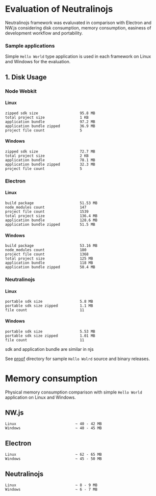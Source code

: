 # Evaluation of Neutralinojs

Neutralinojs framework was evaluvated in comparison with Electron and NW.js considering disk consumption, memory consumption, easiness of development workflow and portability.

### Sample applications

Simple `Hello World` type application is used in each framework on Linux and Windows for the evaluation.


## 1. Disk Usage

### Node Webkit

#### Linux

```
zipped sdk size                   95.8 MB
total project size                1 KB
application bundle                97.2 MB
application bundle zipped         36.9 MB
project file count                5         
```

#### Windows

```
zipped sdk size                   72.7 MB
total project size                2 KB
application bundle                78.1 MB
application bundle zipped         32.3 MB
project file count                5
```

### Electron

#### Linux

```
build package                     51.53 MB
node_modules count                147 
project file count                1539
total project size                136.4 MB
application bundle                128.6 MB
application bundle zipped         51.5 MB
```

#### Windows 

```
build package                     53.16 MB
node_modules count                180 
project file count                1368
total project size                125 MB
application bundle                118 MB
application bundle zipped         50.4 MB
```


### Neutralinojs


#### Linux

```
portable sdk size                 5.8 MB
portable sdk size zipped          1.1 MB
file count                        11
```
#### Windows

```
portable sdk size                 5.53 MB
portable sdk size zipped          1.01 MB
file count                        11
```
sdk and application bundle are similar in njs

See [proof](https://github.com/neutralinojs/evaluation/tree/master/disk/proof) directory for sample `Hello Wolrd` source and binary releases.

# Memory consumption

Physical memory consumption comparison with simple `Hello World` application on Linux and Windows.

## NW.js

```
Linux                           ~ 40 - 42 MB
Windows                         ~ 40 - 45 MB
```

## Electron

```
Linux                           ~ 62 - 65 MB
Windows                         ~ 45 - 50 MB
```

## Neutralinojs

```
Linux                           ~ 8 - 9 MB
Windows                         ~ 6 - 7 MB  
```
